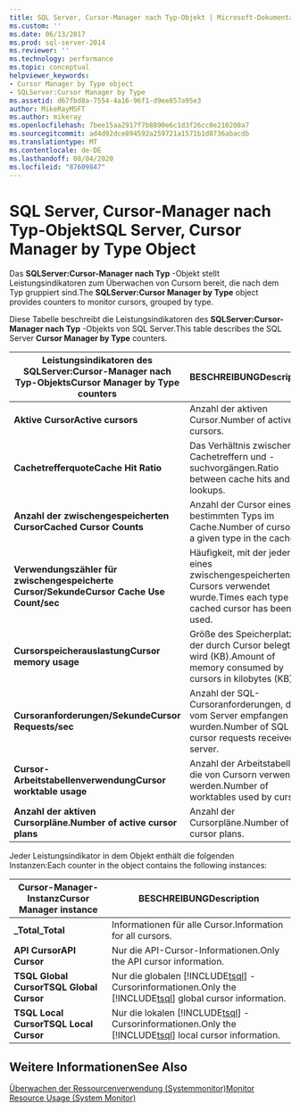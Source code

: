 ```yaml
---
title: SQL Server, Cursor-Manager nach Typ-Objekt | Microsoft-Dokumentation
ms.custom: ''
ms.date: 06/13/2017
ms.prod: sql-server-2014
ms.reviewer: ''
ms.technology: performance
ms.topic: conceptual
helpviewer_keywords:
- Cursor Manager by Type object
- SQLServer:Cursor Manager by Type
ms.assetid: d67fbd8a-7554-4a16-96f1-d9ee857a95e3
author: MikeRayMSFT
ms.author: mikeray
ms.openlocfilehash: 7bee15aa2917f7b8890e6c1d3f26cc0e210208a7
ms.sourcegitcommit: ad4d92dce894592a259721a1571b1d8736abacdb
ms.translationtype: MT
ms.contentlocale: de-DE
ms.lasthandoff: 08/04/2020
ms.locfileid: "87609847"
---
```

# <a name="sql-server-cursor-manager-by-type-object"></a><span data-ttu-id="83b92-102">SQL Server, Cursor-Manager nach Typ-Objekt</span><span class="sxs-lookup"><span data-stu-id="83b92-102">SQL Server, Cursor Manager by Type Object</span></span>
  <span data-ttu-id="83b92-103">Das **SQLServer:Cursor-Manager nach Typ** -Objekt stellt Leistungsindikatoren zum Überwachen von Cursorn bereit, die nach dem Typ gruppiert sind.</span><span class="sxs-lookup"><span data-stu-id="83b92-103">The **SQLServer:Cursor Manager by Type** object provides counters to monitor cursors, grouped by type.</span></span>  
  
 <span data-ttu-id="83b92-104">Diese Tabelle beschreibt die Leistungsindikatoren des **SQLServer:Cursor-Manager nach Typ** -Objekts von SQL Server.</span><span class="sxs-lookup"><span data-stu-id="83b92-104">This table describes the SQL Server **Cursor Manager by Type** counters.</span></span>  
  
|<span data-ttu-id="83b92-105">Leistungsindikatoren des SQLServer:Cursor-Manager nach Typ-Objekts</span><span class="sxs-lookup"><span data-stu-id="83b92-105">Cursor Manager by Type counters</span></span>|<span data-ttu-id="83b92-106">BESCHREIBUNG</span><span class="sxs-lookup"><span data-stu-id="83b92-106">Description</span></span>|  
|-------------------------------------|-----------------|  
|<span data-ttu-id="83b92-107">**Aktive Cursor**</span><span class="sxs-lookup"><span data-stu-id="83b92-107">**Active cursors**</span></span>|<span data-ttu-id="83b92-108">Anzahl der aktiven Cursor.</span><span class="sxs-lookup"><span data-stu-id="83b92-108">Number of active cursors.</span></span>|  
|<span data-ttu-id="83b92-109">**Cachetrefferquote**</span><span class="sxs-lookup"><span data-stu-id="83b92-109">**Cache Hit Ratio**</span></span>|<span data-ttu-id="83b92-110">Das Verhältnis zwischen Cachetreffern und -suchvorgängen.</span><span class="sxs-lookup"><span data-stu-id="83b92-110">Ratio between cache hits and lookups.</span></span>|  
|<span data-ttu-id="83b92-111">**Anzahl der zwischengespeicherten Cursor**</span><span class="sxs-lookup"><span data-stu-id="83b92-111">**Cached Cursor Counts**</span></span>|<span data-ttu-id="83b92-112">Anzahl der Cursor eines bestimmten Typs im Cache.</span><span class="sxs-lookup"><span data-stu-id="83b92-112">Number of cursors of a given type in the cache.</span></span>|  
|<span data-ttu-id="83b92-113">**Verwendungszähler für zwischengespeicherte Cursor/Sekunde**</span><span class="sxs-lookup"><span data-stu-id="83b92-113">**Cursor Cache Use Count/sec**</span></span>|<span data-ttu-id="83b92-114">Häufigkeit, mit der jeder Typ eines zwischengespeicherten Cursors verwendet wurde.</span><span class="sxs-lookup"><span data-stu-id="83b92-114">Times each type of cached cursor has been used.</span></span>|  
|<span data-ttu-id="83b92-115">**Cursorspeicherauslastung**</span><span class="sxs-lookup"><span data-stu-id="83b92-115">**Cursor memory usage**</span></span>|<span data-ttu-id="83b92-116">Größe des Speicherplatzes, der durch Cursor belegt wird (KB).</span><span class="sxs-lookup"><span data-stu-id="83b92-116">Amount of memory consumed by cursors in kilobytes (KB).</span></span>|  
|<span data-ttu-id="83b92-117">**Cursoranforderungen/Sekunde**</span><span class="sxs-lookup"><span data-stu-id="83b92-117">**Cursor Requests/sec**</span></span>|<span data-ttu-id="83b92-118">Anzahl der SQL-Cursoranforderungen, die vom Server empfangen wurden.</span><span class="sxs-lookup"><span data-stu-id="83b92-118">Number of SQL cursor requests received by server.</span></span>|  
|<span data-ttu-id="83b92-119">**Cursor-Arbeitstabellenverwendung**</span><span class="sxs-lookup"><span data-stu-id="83b92-119">**Cursor worktable usage**</span></span>|<span data-ttu-id="83b92-120">Anzahl der Arbeitstabellen, die von Cursorn verwendet werden.</span><span class="sxs-lookup"><span data-stu-id="83b92-120">Number of worktables used by cursors.</span></span>|  
|<span data-ttu-id="83b92-121">**Anzahl der aktiven Cursorpläne.**</span><span class="sxs-lookup"><span data-stu-id="83b92-121">**Number of active cursor plans**</span></span>|<span data-ttu-id="83b92-122">Anzahl der Cursorpläne.</span><span class="sxs-lookup"><span data-stu-id="83b92-122">Number of cursor plans.</span></span>|  
  
 <span data-ttu-id="83b92-123">Jeder Leistungsindikator in dem Objekt enthält die folgenden Instanzen:</span><span class="sxs-lookup"><span data-stu-id="83b92-123">Each counter in the object contains the following instances:</span></span>  
  
|<span data-ttu-id="83b92-124">Cursor-Manager-Instanz</span><span class="sxs-lookup"><span data-stu-id="83b92-124">Cursor Manager instance</span></span>|<span data-ttu-id="83b92-125">BESCHREIBUNG</span><span class="sxs-lookup"><span data-stu-id="83b92-125">Description</span></span>|  
|-----------------------------|-----------------|  
|<span data-ttu-id="83b92-126">**_Total**</span><span class="sxs-lookup"><span data-stu-id="83b92-126">**_Total**</span></span>|<span data-ttu-id="83b92-127">Informationen für alle Cursor.</span><span class="sxs-lookup"><span data-stu-id="83b92-127">Information for all cursors.</span></span>|  
|<span data-ttu-id="83b92-128">**API Cursor**</span><span class="sxs-lookup"><span data-stu-id="83b92-128">**API Cursor**</span></span>|<span data-ttu-id="83b92-129">Nur die API-Cursor-Informationen.</span><span class="sxs-lookup"><span data-stu-id="83b92-129">Only the API cursor information.</span></span>|  
|<span data-ttu-id="83b92-130">**TSQL Global Cursor**</span><span class="sxs-lookup"><span data-stu-id="83b92-130">**TSQL Global Cursor**</span></span>|<span data-ttu-id="83b92-131">Nur die globalen [!INCLUDE[tsql](../../includes/tsql-md.md)] -Cursorinformationen.</span><span class="sxs-lookup"><span data-stu-id="83b92-131">Only the [!INCLUDE[tsql](../../includes/tsql-md.md)] global cursor information.</span></span>|  
|<span data-ttu-id="83b92-132">**TSQL Local Cursor**</span><span class="sxs-lookup"><span data-stu-id="83b92-132">**TSQL Local Cursor**</span></span>|<span data-ttu-id="83b92-133">Nur die lokalen [!INCLUDE[tsql](../../includes/tsql-md.md)] -Cursorinformationen.</span><span class="sxs-lookup"><span data-stu-id="83b92-133">Only the [!INCLUDE[tsql](../../includes/tsql-md.md)] local cursor information.</span></span>|  
  
## <a name="see-also"></a><span data-ttu-id="83b92-134">Weitere Informationen</span><span class="sxs-lookup"><span data-stu-id="83b92-134">See Also</span></span>  
 [<span data-ttu-id="83b92-135">Überwachen der Ressourcenverwendung &#40;Systemmonitor&#41;</span><span class="sxs-lookup"><span data-stu-id="83b92-135">Monitor Resource Usage &#40;System Monitor&#41;</span></span>](monitor-resource-usage-system-monitor.md)  
  
  
